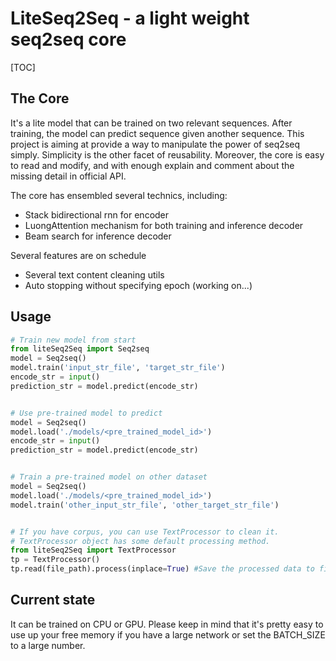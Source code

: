 # LiteSeq2Seq - a light weight seq2seq core
[TOC]

## The Core
It's a lite model that can be trained on two relevant sequences. After training, the model can predict sequence given another sequence.
This project is aiming at provide a way to manipulate the power of seq2seq simply. Simplicity is the other facet of reusability. 
Moreover, the core is easy to read and modify, and with enough explain and comment about the missing detail in official API.

The core has ensembled several technics, including:
- Stack bidirectional rnn for encoder
- LuongAttention mechanism for both training and inference decoder
- Beam search for inference decoder

Several features are on schedule
- Several text content cleaning utils 
- Auto stopping without specifying epoch (working on...)

## Usage
```python
# Train new model from start
from liteSeq2Seq import Seq2seq
model = Seq2seq()
model.train('input_str_file', 'target_str_file')
encode_str = input()
prediction_str = model.predict(encode_str)


# Use pre-trained model to predict
model = Seq2seq()
model.load('./models/<pre_trained_model_id>')
encode_str = input()
prediction_str = model.predict(encode_str)


# Train a pre-trained model on other dataset
model = Seq2seq()
model.load('./models/<pre_trained_model_id>')
model.train('other_input_str_file', 'other_target_str_file')


# If you have corpus, you can use TextProcessor to clean it.
# TextProcessor object has some default processing method.
from liteSeq2Seq import TextProcessor
tp = TextProcessor()
tp.read(file_path).process(inplace=True) #Save the processed data to file named `file_path.proc`
```

## Current state
It can be trained on CPU or GPU. 
Please keep in mind that it's pretty easy to use up your free memory if you have a large network or set the BATCH\_SIZE to a large number.


